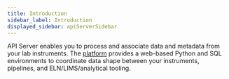 ```yaml
---
title: Introduction
sidebar_label: Introduction
displayed_sidebar: apiServerSidebar
---
```


API Server enables you to process and associate data and metadata from your lab instruments.  The [platform](https://www.ganymede.bio/#product) provides a web-based Python and SQL environments to coordinate data shape between your instruments, pipelines, and ELN/LIMS/analytical tooling.

